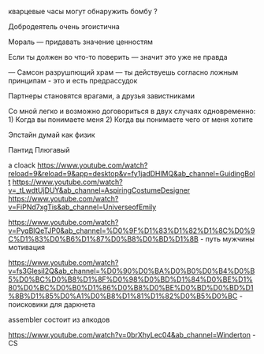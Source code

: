 кварцевые часы могут обнаружить бомбу ? 

Добродеятель очень эгоистична

Мораль — придавать значение ценностям

Если ты должен во что-то поверить — значит это уже не правда

— Самсон разрушпющий храм
— ты действуешь согласно ложным принципам - это и есть предрассудок

Партнеры становятся врагами, а друзья завистниками

Со мной легко и возможно договориться в двух случаях одновременно: 1) Когда вы понимаете меня 2) Когда вы понимаете чего от меня хотите

Эпстайн думай как физик

Пантид
Плюгавый


a cloack
https://www.youtube.com/watch?reload=9&reload=9&app=desktop&v=fy1jadDHlMQ&ab_channel=GuidingBolt
https://www.youtube.com/watch?v=_tLwdtUjDUY&ab_channel=AspiringCostumeDesigner
https://www.youtube.com/watch?v=FiPNd7xgTis&ab_channel=UniverseofEmily

https://www.youtube.com/watch?v=PyqBlQeTJP0&ab_channel=%D0%9F%D1%83%D1%82%D1%8C%D0%9C%D1%83%D0%B6%D1%87%D0%B8%D0%BD%D1%8B - путь мужчины мотивация

https://www.youtube.com/watch?v=fs3GlesiI2Q&ab_channel=%D0%90%D0%BA%D0%B0%D0%B4%D0%B5%D0%BC%D0%B8%D1%8F%D0%98%D0%BD%D1%84%D0%BE%D1%80%D0%BC%D0%B0%D1%86%D0%B8%D0%BE%D0%BD%D0%BD%D1%8B%D1%85%D0%A1%D0%B8%D1%81%D1%82%D0%B5%D0%BC - поисковики для даркнета

assembler состоит из апкодов

https://www.youtube.com/watch?v=0brXhyLec04&ab_channel=Winderton - CS
